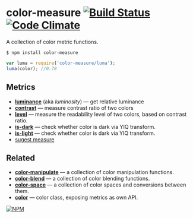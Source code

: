 # color-measure [![Build Status](https://travis-ci.org/dfcreative/color-measure.svg?branch=master)](https://travis-ci.org/dfcreative/color-measure) [![Code Climate](https://codeclimate.com/github/dfcreative/color-measure/badges/gpa.svg)](https://codeclimate.com/github/dfcreative/color-measure)

A collection of color metric functions.


`$ npm install color-measure`

```js
var luma = require('color-measure/luma');
luma(color); //0.78
```

## Metrics

* **[luminance](http://www.w3.org/TR/WCAG20/#relativeluminancedef)** (aka _luminosity_) — get relative luminance
* **[contrast](http://www.w3.org/TR/WCAG20/#contrast-ratiodef)** — measure contrast ratio of two colors
* **[level](http://www.w3.org/TR/UNDERSTANDING-WCAG20/visual-audio-contrast-contrast.html#visual-audio-contrast-contrast-73-head)** — measure the readability level of two colors, based on contrast ratio.
* **[is-dark](http://24ways.org/2010/calculating-color-contrast)** — check whether color is dark via YIQ transform.
* **[is-light](http://24ways.org/2010/calculating-color-contrast)** — check whether color is dark via YIQ transform.
* [sugest measure](http://github.com/dfcreative/color-manipulate/issues/new/)

<!--
* [ ] [tone]()
* [ ] [readable]()
* [ ] [sepia]()
* temperature
* luma
* **nearest(colors)** — return nearest color from the passed list
* **difference(color)** — return color difference between the passed color
* **equal()** — whether passed color equals to the initial one.
-->



## Related

* **[color-manipulate](http://npmjs.org/package/color-manipulate)** — a collection of color manipulation functions.
* **[color-blend](http://npmjs.org/package/color-blend)** — a collection of color blending functions.
* **[color-space](http://npmjs.org/package/color-space)** — a collection of color spaces and conversions between them.
* **[color](http://npmjs.org/package/color2)** — color class, exposing metrics as own API.

[![NPM](https://nodei.co/npm/color-measure.png?downloads=true&downloadRank=true&stars=true)](https://nodei.co/npm/color-measure/)